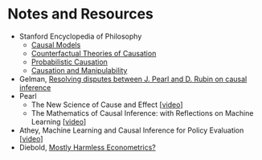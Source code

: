 # Notes and Resources

- Stanford Encyclopedia of Philosophy
    - [Causal Models](https://plato.stanford.edu/entries/causal-models/)
    - [Counterfactual Theories of Causation](https://plato.stanford.edu/entries/causation-counterfactual/)
    - [Probabilistic Causation](https://plato.stanford.edu/entries/causation-probabilistic/#GrapCausMode)
    - [Causation and Manipulability](https://plato.stanford.edu/entries/causation-mani/)
- Gelman, [Resolving disputes between J. Pearl and D. Rubin on causal inference](https://statmodeling.stat.columbia.edu/2009/07/05/disputes_about/)
- Pearl
    - The New Science of Cause and Effect [[video](https://www.youtube.com/watch?v=ZaPV1OSEpHw)]
    - The Mathematics of Causal Inference: with Reflections on Machine Learning [[video](https://www.youtube.com/watch?time_continue=206&v=bcRl7sXR1hE)]
- Athey, Machine Learning and Causal Inference for Policy Evaluation [[video](https://www.youtube.com/watch?v=Yx6qXM_rfKQ)]
- Diebold, [Mostly Harmless Econometrics?](https://fxdiebold.blogspot.com/2015/01/mostly-harmless-econometrics.html)
